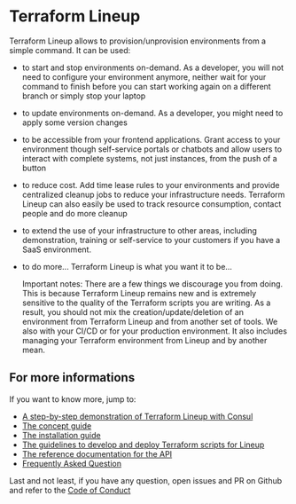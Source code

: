 # Terraform Lineup

Terraform Lineup allows to provision/unprovision environments from a simple
command. It can be used:

- to start and stop environments on-demand. As a developer, you will not
  need to configure your environment anymore, neither wait for your
  command to finish before you can start working again on a different branch
  or simply stop your laptop
- to update environments on-demand. As a developer, you might need to apply
  some version changes
- to be accessible from your frontend applications. Grant access to your
  environment though self-service portals or chatbots and allow users
  to interact with complete systems, not just instances, from the push of
  a button
- to reduce cost. Add time lease rules to your environments and provide
  centralized cleanup jobs to reduce your infrastructure needs. Terraform
  Lineup can also easily be used to track resource consumption, contact
  people and do more cleanup
- to extend the use of your infrastructure to other areas, including
  demonstration, training or self-service to your customers if you have a
  SaaS environment.
- to do more... Terraform Lineup is what you want it to be...

    Important notes:
    There are a few things we discourage you from doing. This is because
    Terraform Lineup remains new and is extremely sensitive to the quality
    of the Terraform scripts you are writing. As a result, you should not
    mix the creation/update/deletion of an environment from Terraform
    Lineup and from another set of tools. We also 
    with your CI/CD or for your production environment. It also includes
    managing your Terraform environment from Lineup and by another mean.

## For more informations

If you want to know more, jump to:

- [A step-by-step demonstration of Terraform Lineup with Consul](docs/TUTORIAL.md)
- [The concept guide](docs/CONCEPT.md)
- [The installation guide](docs/INSTALLATION.md)
- [The guidelines to develop and deploy Terraform scripts for Lineup](docs/GUIDELINES.md)
- [The reference documentation for the API](docs/REFERENCE.md)
- [Frequently Asked Question](docs/FAQ.md)

Last and not least, if you have any question, open issues and PR on Github and refer to
the [Code of Conduct](docs/CODE_OF_CONDUCT.md)
